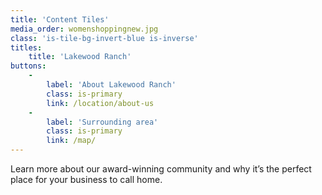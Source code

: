 ```yaml
---
title: 'Content Tiles'
media_order: womenshoppingnew.jpg
class: 'is-tile-bg-invert-blue is-inverse'
titles:
    title: 'Lakewood Ranch'
buttons:
    -
        label: 'About Lakewood Ranch'
        class: is-primary
        link: /location/about-us
    -
        label: 'Surrounding area'
        class: is-primary
        link: /map/
---
```


Learn more about our award-winning community and why it’s the perfect place for your business to call home.
